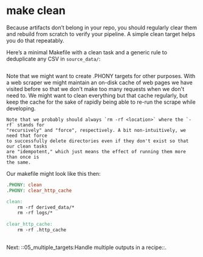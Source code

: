 make clean
=========

Because artifacts don’t belong in your repo, you should regularly clear them and rebuild from scratch to verify your pipeline. A simple clean target helps you do that repeatably.

Here’s a minimal Makefile with a clean task and a generic rule to deduplicate any CSV in `source_data/`:

``` Makefile file=project/Makefile ref=6c754

```
Note that we might want to create .PHONY targets for other purposes. With a
web scraper we might maintain an on-disk cache of web pages we have visited before
so that we don't make too many requests when we don't need to. We might want to
clean everything but that cache regularly, but keep the cache for the sake of
rapidly being able to re-run the scrape while developing. 

```sidebar
Note that we probably should always `rm -rf <location>` where the `-rf` stands for
"recursively" and "force", respectively. A bit non-intuitively, we need that force
to successfully delete directories even if they don't exist so that our clean tasks
are "idempotent," which just means the effect of running them more than once is
the same.
```

Our makefile might look like this then:

``` Makefile
.PHONY: clean
.PHONY: clear_http_cache

clean:
	rm -rf derived_data/*
	rm -rf logs/*
	
clear_http_cache:
    rm -rf .http_cache
    
```


Next: ::05_multiple_targets:Handle multiple outputs in a recipe::.
